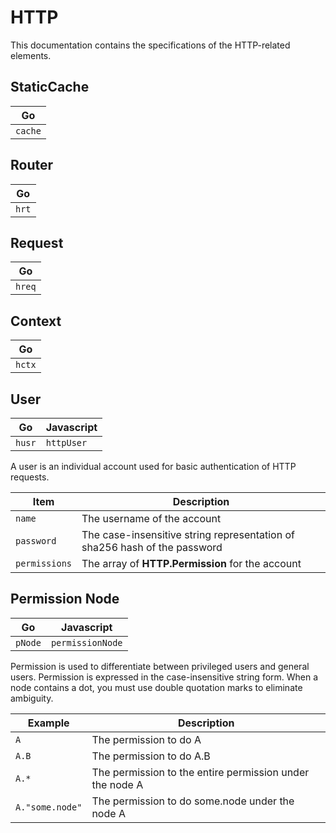 # HTTP

This documentation contains the specifications of the HTTP-related elements.


## StaticCache

|Go|
|-|
|`cache`|

## Router

|Go|
|-|
|`hrt`|

## Request

|Go|
|-|
|`hreq`|

## Context

|Go|
|-|
|`hctx`|


## User

|Go|Javascript|
|-|-|
|`husr`|`httpUser`|

A user is an individual account used for basic authentication of HTTP requests.

|Item|Description|
|-|-|
|`name`|The username of the account|
|`password`|The case-insensitive string representation of sha256 hash of the password|
|`permissions`|The array of **HTTP.Permission** for the account|


## Permission Node

|Go|Javascript|
|-|-|
|`pNode`|`permissionNode`|

Permission is used to differentiate between privileged users and general users. Permission is expressed in the case-insensitive string form. When a node contains a dot, you must use double quotation marks to eliminate ambiguity.

|Example|Description|
|-|-|
|`A`|The permission to do A|
|`A.B`|The permission to do A.B|
|`A.*`|The permission to the entire permission under the node A|
|`A."some.node"`|The permission to do some.node under the node A|